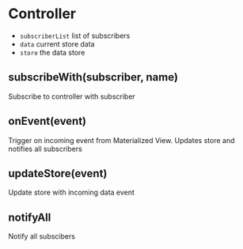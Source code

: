 # Controller

- `subscriberList` list of subscribers
- `data` current store data
- `store` the data store

## subscribeWith(subscriber, name)

Subscribe to controller with subscriber

## onEvent(event)

Trigger on incoming event from Materialized View. Updates store and notifies all subscribers

## updateStore(event)

Update store with incoming data event

## notifyAll

Notify all subscibers

